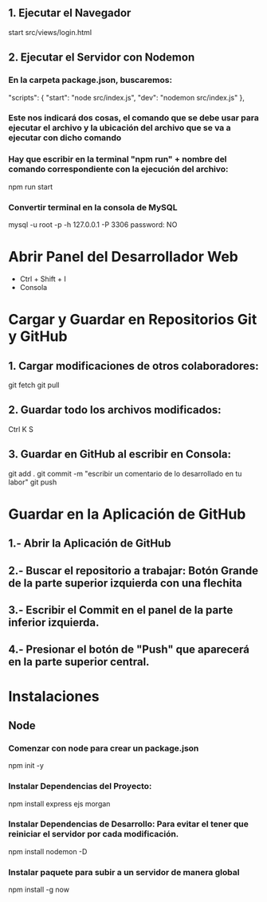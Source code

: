 ## 1. Ejecutar el Navegador
start src/views/login.html
## 2. Ejecutar el Servidor con Nodemon
### En la carpeta package.json, buscaremos:
"scripts": {
    "start": "node src/index.js",
    "dev": "nodemon src/index.js"
  },
### Este nos indicará dos cosas, el comando que se debe usar para ejecutar el archivo y la ubicación del archivo que se va a ejecutar con dicho comando
### Hay que escribir en la terminal "npm run" + nombre del comando correspondiente con la ejecución del archivo:
npm run start

### Convertir terminal en la consola de MySQL
mysql -u root -p -h 127.0.0.1 -P 3306
password: NO

# Abrir Panel del Desarrollador Web
- Ctrl + Shift + I
- Consola

# Cargar y Guardar en Repositorios Git y GitHub
## 1. Cargar modificaciones de otros colaboradores:
git fetch
git pull
## 2. Guardar todo los archivos modificados:
Ctrl K S
## 3. Guardar en GitHub al escribir en Consola:
git add .
git commit -m "escribir un comentario de lo desarrollado en tu labor"
git push

# Guardar en la Aplicación de GitHub
## 1.- Abrir la Aplicación de GitHub
## 2.- Buscar el repositorio a trabajar: Botón Grande de la parte superior izquierda con una flechita
## 3.- Escribir el Commit en el panel de la parte inferior izquierda.
## 4.- Presionar el botón de "Push" que aparecerá en la parte superior central.

# Instalaciones
## Node
### Comenzar con node para crear un package.json
npm init -y

### Instalar Dependencias del Proyecto:
npm install express ejs morgan

### Instalar Dependencias de Desarrollo: Para evitar el tener que reiniciar el servidor por cada modificación.
npm install nodemon -D

### Instalar paquete para subir a un servidor de manera global
npm install -g now
